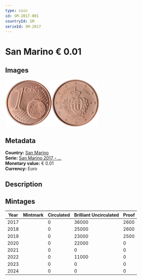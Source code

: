 ```yaml
---
type: coin
id: SM-2017-001
countryId: SM
serieId: SM-2017
---
```


# San Marino € 0.01

## Images

<img src="../../../Images/common-2007-001.webp" height="150" alt="Front image"><img src="Images/san marino-2017-001.webp" height="150" alt="Back image">

## Metadata

**Country:** [San Marino](../index.md)\
**Serie:** [San Marino 2017 - ...](index.md)\
**Monetary value:** € 0.01\
**Currency:** Euro

## Description

## Mintages

| Year | Mintmark | Circulated | Brilliant Uncirculated | Proof |
| ---- | -------- | ---------- | ---------------------- | ----- |
| 2017 |          | 0          | 36000                  | 2600  |
| 2018 |          | 0          | 25000                  | 2600  |
| 2019 |          | 0          | 23000                  | 2500  |
| 2020 |          | 0          | 22000                  | 0     |
| 2021 |          | 0          | 0                      | 0     |
| 2022 |          | 0          | 11000                  | 0     |
| 2023 |          | 0          | 0                      | 0     |
| 2024 |          | 0          | 0                      | 0     |
